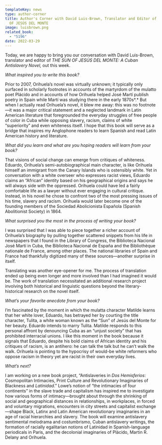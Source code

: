 ```yaml
---
templateKey: news
type: author-corner
title: Author's Corner with David Luis-Brown, Translator and Editor of THE SUN
  OF JESÚS DEL MONTE
image: luisbrown.png
related_book:
  - "5196"
date: 2022-03-29
---
```

Today, we are happy to bring you our conversation with David Luis-Brown, translator and editor of *THE SUN OF JESÚS DEL MONTE: A Cuban Antislavery Novel,* out this week. 

*What inspired you to write this book?* 

Prior to 2007, Orihuela’s novel was virtually unknown; it typically only surfaced in scholarly footnotes in accounts of the martyrdom of the mulatto poet Plácido and in accounts of how Orihuela helped José Martí publish poetry in Spain while Martí was studying there in the early 1870s*.* But when I actually read Orihuela’s novel, it blew me away: this was no footnote—it was a major critical statement and a neglected landmark in Latin American literature that foregrounded the everyday struggles of free people of color in Cuba while opposing slavery, racism, claims of white “superiority” and even whiteness itself. I hope that this book will serve as a bridge that inspires my Anglophone readers to learn Spanish and read Latin American history and literature.

*What did you learn and what are you hoping readers will learn from your book?* 

That visions of social change can emerge from critiques of whiteness. Eduardo, Orihuela’s semi-autobiographical main character, is like Orihuela himself an immigrant from the Canary Islands who is ostensibly white. Yet in conversation with a white overseer who expresses racist views, Eduardo claims an “African” identity based on his geographical origins and says he will always side with the oppressed. Orihuela could have led a fairly comfortable life as a lawyer without ever engaging in cultural critique. Instead, in his novel he chose to confront two of the most pressing issues of his time, slavery and racism. Orihuela would later become one of the founding members of the Sociedad Abolicionista Española (Spanish Abolitionist Society) in 1864.

*What surprised you the most in the process of writing your book?* 

I was surprised that I was able to piece together a richer account of Orihuela’s biography by pulling together scattered snippets from his life in newspapers that I found in the Library of Congress, the Biblioteca Nacional José Martí in Cuba, the Biblioteca Nacional de España and the Bibliothèque nationale de France, among other places. The national libraries of Spain and France had thankfully digitized many of these sources—another surprise in itself. 

Translating was another eye-opener for me. The process of translation ended up being even longer and more involved than I had imagined it would be. The work of translation necessitated an additional research project involving both historical and linguistic questions beyond the literary-historical research on the novel itself.

*What’s your favorite anecdote from your book?*

I’m fascinated by the moment in which the mulatta character Matilde learns that her white lover, Eduardo, has betrayed her by courting the title character, Tulita, a white woman known as the “Sun” of Jesús del Monte for her beauty. Eduardo intends to marry Tulita. Matilde responds to this personal affront by denouncing Cuba as an “unjust society” that has prohibited interracial unions. I like this moment in the book because it signals that Eduardo, despite his bold claims of African identity and his critiques of racism, is an antihero: he can talk the talk but he can’t walk the walk. Orihuela is pointing to the hypocrisy of would-be white reformers who oppose racism in theory yet are racist in their own everyday lives.

*What’s next?* 

I am working on a new book project, “Antislaveries in *Dos Hemisferios*: Cosmopolitan Intimacies, Print Culture and Revolutionary Imaginaries of Blackness and *Latinidad*.” Lowe’s notion of “the intimacies of four continents” in the slave trade and capitalism has inspired me to investigate how various forms of intimacy—brought about through the shrinking of social and geographical distances in relationships, in workplaces, in forced and voluntary migrations, encounters in city streets and capitalist exchange—shape Black, Latinx and Latin American revolutionary imaginaries in an age of racial hierarchies and slavery. The book will examine antislavery sentimental melodrama and costumbrismo, Cuban antislavery writings, the formation of racially egalitarian notions of Latinidad in Spanish-language periodicals in Paris, and the decolonial imaginaries of Plácido, Martin R. Delany and Orihuela.

